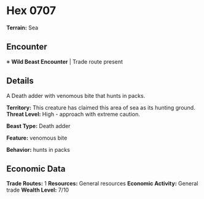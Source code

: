 # Hex 0707

**Terrain:** Sea

## Encounter
※ **Wild Beast Encounter** | Trade route present

## Details
A Death adder with venomous bite that hunts in packs.

**Territory:** This creature has claimed this area of sea as its hunting ground.
**Threat Level:** High - approach with extreme caution.

**Beast Type:** Death adder

**Feature:** venomous bite

**Behavior:** hunts in packs

## Economic Data
**Trade Routes:** 1
**Resources:** General resources
**Economic Activity:** General trade
**Wealth Level:** 7/10
